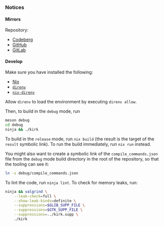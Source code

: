 ### Notices

#### Mirrors

Repository:
- [Codeberg](https://codeberg.org/paveloom-a/Kirk)
- [GitHub](https://github.com/paveloom-a/Kirk)
- [GitLab](https://gitlab.com/paveloom-g/apps/Kirk)

#### Develop

Make sure you have installed the following:

- [Nix](https://nixos.org)
- [`direnv`](https://github.com/direnv/direnv)
- [`nix-direnv`](https://github.com/nix-community/nix-direnv)

Allow `direnv` to load the environment by executing `direnv allow`.

Then, to build in the `debug` mode, run

```bash
meson debug
cd debug
ninja && ./kirk
```

To build in the `release` mode, run `nix build` (the result is the target of the `result` symbolic link). To run the build immediately, run `nix run` instead.

You might also want to create a symbolic link of the `compile_commands.json` file from the `debug` mode build directory in the root of the repository, so that the tooling can see it:

```bash
ln -s debug/compile_commands.json
```

To lint the code, run `ninja lint`. To check for memory leaks, run:

```bash
ninja && valgrind \
    --leak-check=full \
    --show-leak-kinds=definite \
    --suppressions=$GLIB_SUPP_FILE \
    --suppressions=$GTK_SUPP_FILE \
    --suppressions=../kirk.supp \
    ./kirk
```
